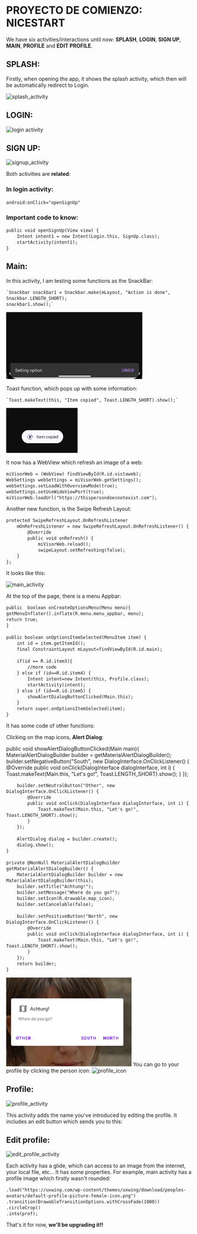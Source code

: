 # PROYECTO DE COMIENZO: NICESTART

We have six activities/interactions until now: **SPLASH**, **LOGIN**,  **SIGN UP**, **MAIN**, **PROFILE** and **EDIT PROFILE**. 

## SPLASH: 
Firstly, when opening the app, it shows the splash activity, 
which then will be automatically redirect to Login.

![splash_activity](img/splash.png)

## LOGIN: 
![login activity](img/login.png)

## SIGN UP: 
![signup_activity](img/sign_up.png)

Both activities are **related**: 

### In login activity: 
    android:onClick="openSignUp"
### Important code to know: 
    public void openSignUp(View view) {
        Intent intent1 = new Intent(Login.this, SignUp.class);
        startActivity(intent1);
    }

## Main: 
In this activity, I am testing some functions as the SnackBar:

    `Snackbar snackbar1 = Snackbar.make(mLayout, "Action is done", Snackbar.LENGTH_SHORT);
    snackbar1.show();`


![img.png](img.png) 


Toast function, which pops up with some information:

    `Toast.makeText(this, "Item copied", Toast.LENGTH_SHORT).show();`


![img_1.png](img_1.png)


It now has a WebView which refresh an image of a web: 

    miVisorWeb = (WebView) findViewById(R.id.vistaweb);
    WebSettings webSettings = miVisorWeb.getSettings();
    webSettings.setLoadWithOverviewMode(true);
    webSettings.setUseWideViewPort(true);
    miVisorWeb.loadUrl("https://thispersondoesnotexist.com");


Another new function, is the Swipe Refresh Layout: 

    protected SwipeRefreshLayout.OnRefreshListener
        mOnRefreshListener = new SwipeRefreshLayout.OnRefreshListener() {
            @Override
            public void onRefresh() {
                miVisorWeb.reload();
                swipeLayout.setRefreshing(false);
        }
    };


It looks like this:

![main_activity](img/main.png)


At the top of the page, there is a menu Appbar:

    public  boolean onCreateOptionsMenu(Menu menu){
    getMenuInflater().inflate(R.menu.menu_appbar, menu);
    return true;
    }

    public boolean onOptionsItemSelected(MenuItem item) {
        int id = item.getItemId();
        final ConstraintLayout mLayout=findViewById(R.id.main);

        if(id == R.id.item3){
            //more code
        } else if (id==R.id.item4) {
            Intent intent=new Intent(this, Profile.class);
            startActivity(intent);
        } else if (id==R.id.item5) {
            showAlertDialogButtonClicked(Main.this);
        }
        return super.onOptionsItemSelected(item);
    }

It has some code of other functions:

Clicking on the map icons, **Alert Dialog**: 

public void showAlertDialogButtonClicked(Main main){
MaterialAlertDialogBuilder builder = getMaterialAlertDialogBuilder();
builder.setNegativeButton("South", new DialogInterface.OnClickListener() {
@Override
public void onClick(DialogInterface dialogInterface, int i) {
Toast.makeText(Main.this, "Let's go!", Toast.LENGTH_SHORT).show();
}
});

        builder.setNeutralButton("Other", new DialogInterface.OnClickListener() {
            @Override
            public void onClick(DialogInterface dialogInterface, int i) {
                Toast.makeText(Main.this, "Let's go!", Toast.LENGTH_SHORT).show();
            }
        });

        AlertDialog dialog = builder.create();
        dialog.show();
    }

    private @NonNull MaterialAlertDialogBuilder getMaterialAlertDialogBuilder() {
        MaterialAlertDialogBuilder builder = new MaterialAlertDialogBuilder(this);
        builder.setTitle("Achtung!");
        builder.setMessage("Where do you go?");
        builder.setIcon(R.drawable.map_icon);
        builder.setCancelable(false);

        builder.setPositiveButton("North", new DialogInterface.OnClickListener() {
            @Override
            public void onClick(DialogInterface dialogInterface, int i) {
                Toast.makeText(Main.this, "Let's go!", Toast.LENGTH_SHORT).show();
            }
        });
        return builder;
    }

![img_2.png](img_2.png)
You can go to your profile by clicking the person icon: 
![profile_icon](img/person_icon.png)

## Profile: 
![profile_activity](img/profile.png)

This activity adds the name you've introduced by editing the profile. 
It includes an edit button which sends you to this: 

## Edit profile: 
![edit_profile_activity](img/edit_profile.png)


Each activity has a glide, which can access to an image from the internet, your local file, etc... 
It has some properties. For example, main activity has a profile image which firstly wasn't rounded:

    .load("https://uxwing.com/wp-content/themes/uxwing/download/peoples-avatars/default-profile-picture-female-icon.png")
    .transition(DrawableTransitionOptions.withCrossFade(1000))
    .circleCrop()
    .into(prof);

That's it for now, **we'll be upgrading it!!**
